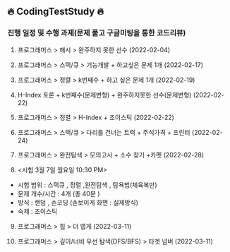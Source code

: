 ## 🔥 CodingTestStudy 🔥

### 진행 일정 및 수행 과제(문제 풀고 구글미팅을 통한 코드리뷰)

1. 프로그래머스 > 해시 > 완주하지 못한 선수 (2022-02-04)

2. 프로그래머스 > 스택/큐 > 기능개발 + 하고싶은 문제 1개 (2022-02-17)

3. 프로그래머스 > 정렬 > k번째수 + 하고 싶은 문제 1개 (2022-02-19)

4. H-Index 토론 + k번째수(문제변형) + 완주하지못한 선수(문제변형) (2022-02-22)

5. 프로그래머스 > 정렬 > H-Index + 조이스틱 (2022-02-22)

6. 프로그래머스 > 스택/큐 > 다리를 건너는 트럭 + 주식가격 + 프린터 (2022-02-24)

7. 프로그래머스 > 완전탐색 > 모의고사 + 소수 찾기 +카펫 (2022-02-28)

8. <시험 3월 7일 월요일 10:30 PM>
- 시험 범위  : 스택큐 , 정렬 ,완전탐색 , 탐욕법(체육복만)
- 문제 개수/시간 : 4개  (총 40분 )
- 방식 : 랜덤  , 손코딩 (손보이게 화면 : 실제방식)
- 숙제 :  조이스틱

9. 프로그래머스 > 힙 > 더 맵게 (2022-03-11)

10. 프로그래머스 > 깊이/너비 우선 탐색(DFS/BFS) > 타겟 넘버 (2022-03-11)
